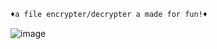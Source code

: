 
```diff
♦a file encrypter/decrypter a made for fun!♦
```
![image](https://user-images.githubusercontent.com/81589649/140621129-52133396-3e9a-49f8-8884-7385b7abb347.png)
